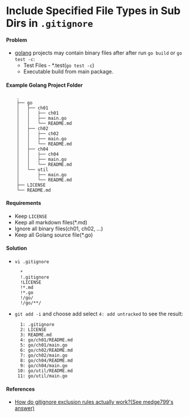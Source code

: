 # Include Specified File Types in Sub Dirs in `.gitignore`

#### Problem
* [golang](http://golang.org) projects may contain binary files after after run `go build` or `go test -c`:
    * Test Files - *.test(`go test -c`)
    * Executable build from main package.

#### Example Golang Project Folder

        .
        ├── go
        │   ├── ch01
        │   │   ├── ch01
        │   │   ├── main.go
        │   │   └── README.md
        │   ├── ch02
        │   │   ├── ch02
        │   │   ├── main.go
        │   │   └── README.md
        │   ├── ch04
        │   │   ├── ch04
        │   │   ├── main.go
        │   │   └── README.md
        │   └── util
        │       ├── main.go
        │       └── README.md
        ├── LICENSE
        └── README.md


#### Requirements
* Keep `LICENSE`
* Keep all markdown files(*.md)
* Ignore all binary files(ch01, ch02, ...) 
* Keep all Golang source file(*.go)

#### Solution

* `vi .gitignore`

        *
        !.gitignore
        !LICENSE 
        !*.md 
        !*.go 
        !/go/ 
        !/go/**/


* `git add -i` and choose add select `4: add untracked` to see the result:

        1: .gitignore
        2: LICENSE
        3: README.md
        4: go/ch01/README.md
        5: go/ch01/main.go
        6: go/ch02/README.md
        7: go/ch02/main.go
        8: go/ch04/README.md
        9: go/ch04/main.go
       10: go/util/README.md
       11: go/util/main.go

#### References
* [How do gitignore exclusion rules actually work?(See medge799's answer)](http://stackoverflow.com/questions/3001888/how-do-gitignore-exclusion-rules-actually-work)

